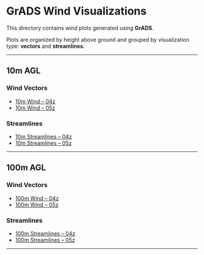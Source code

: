 # GrADS Wind Visualizations

This directory contains wind plots generated using **GrADS**.

Plots are organized by height above ground and grouped by visualization type: **vectors** and **streamlines**.

---

## 10m AGL

### Wind Vectors
- [10m Wind – 04z](10m_Wind_1998_02_23_04z.png)
- [10m Wind – 05z](10m_Wind_1998_02_23_05z.png)

### Streamlines
- [10m Streamlines – 04z](10m_Streamlines_1998_02_23_04z.png)
- [10m Streamlines – 05z](10m_Streamlines_1998_02_23_05z.png)

---

## 100m AGL

### Wind Vectors
- [100m Wind – 04z](100m_Wind_1998_02_23_04z.png)
- [100m Wind – 05z](100m_Wind_1998_02_23_05z.png)

### Streamlines
- [100m Streamlines – 04z](100m_Streamlines_1998_02_23_04z.png)
- [100m Streamlines – 05z](100m_Streamlines_1998_02_23_05z.png)

---

